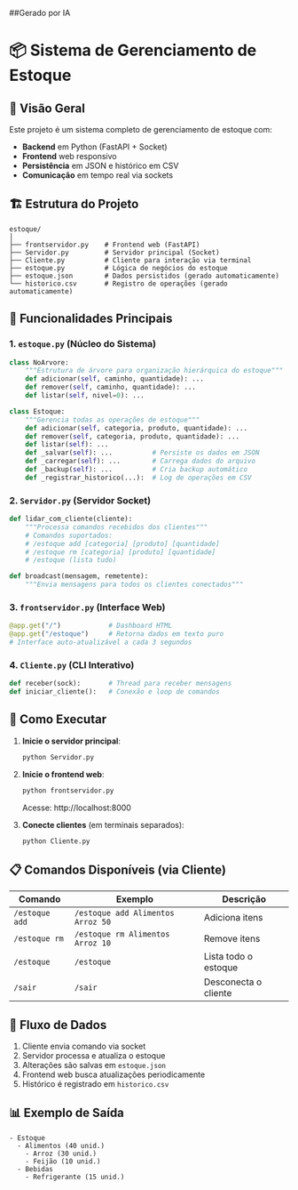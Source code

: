 ##Gerado por IA
# 📦 Sistema de Gerenciamento de Estoque

## 📌 Visão Geral
Este projeto é um sistema completo de gerenciamento de estoque com:
- **Backend** em Python (FastAPI + Socket)
- **Frontend** web responsivo
- **Persistência** em JSON e histórico em CSV
- **Comunicação** em tempo real via sockets

## 🏗️ Estrutura do Projeto

```
estoque/
│
├── frontservidor.py    # Frontend web (FastAPI)
├── Servidor.py         # Servidor principal (Socket)
├── Cliente.py          # Cliente para interação via terminal
├── estoque.py          # Lógica de negócios do estoque
├── estoque.json        # Dados persistidos (gerado automaticamente)
└── historico.csv       # Registro de operações (gerado automaticamente)
```

## 🔧 Funcionalidades Principais

### 1. `estoque.py` (Núcleo do Sistema)
```python
class NoArvore:
    """Estrutura de árvore para organização hierárquica do estoque"""
    def adicionar(self, caminho, quantidade): ...
    def remover(self, caminho, quantidade): ...
    def listar(self, nivel=0): ...

class Estoque:
    """Gerencia todas as operações de estoque"""
    def adicionar(self, categoria, produto, quantidade): ...
    def remover(self, categoria, produto, quantidade): ...
    def listar(self): ...
    def _salvar(self): ...          # Persiste os dados em JSON
    def _carregar(self): ...        # Carrega dados do arquivo
    def _backup(self): ...          # Cria backup automático
    def _registrar_historico(...):  # Log de operações em CSV
```

### 2. `Servidor.py` (Servidor Socket)
```python
def lidar_com_cliente(cliente): 
    """Processa comandos recebidos dos clientes"""
    # Comandos suportados:
    # /estoque add [categoria] [produto] [quantidade]
    # /estoque rm [categoria] [produto] [quantidade]
    # /estoque (lista tudo)

def broadcast(mensagem, remetente):
    """Envia mensagens para todos os clientes conectados"""
```

### 3. `frontservidor.py` (Interface Web)
```python
@app.get("/")            # Dashboard HTML
@app.get("/estoque")     # Retorna dados em texto puro
# Interface auto-atualizável a cada 3 segundos
```

### 4. `Cliente.py` (CLI Interativo)
```python
def receber(sock):       # Thread para receber mensagens
def iniciar_cliente():   # Conexão e loop de comandos
```

## 🚀 Como Executar

1. **Inicie o servidor principal**:
   ```bash
   python Servidor.py
   ```

2. **Inicie o frontend web**:
   ```bash
   python frontservidor.py
   ```
   Acesse: http://localhost:8000

3. **Conecte clientes** (em terminais separados):
   ```bash
   python Cliente.py
   ```

## 📋 Comandos Disponíveis (via Cliente)

| Comando | Exemplo | Descrição |
|---------|---------|-----------|
| `/estoque add` | `/estoque add Alimentos Arroz 50` | Adiciona itens |
| `/estoque rm` | `/estoque rm Alimentos Arroz 10` | Remove itens |
| `/estoque` | `/estoque` | Lista todo o estoque |
| `/sair` | `/sair` | Desconecta o cliente |

## 🔄 Fluxo de Dados

1. Cliente envia comando via socket
2. Servidor processa e atualiza o estoque
3. Alterações são salvas em `estoque.json`
4. Frontend web busca atualizações periodicamente
5. Histórico é registrado em `historico.csv`

## 📊 Exemplo de Saída

```
- Estoque
  - Alimentos (40 unid.)
    - Arroz (30 unid.)
    - Feijão (10 unid.)
  - Bebidas
    - Refrigerante (15 unid.)
```
